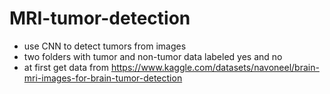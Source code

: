 # MRI-tumor-detection
- use CNN to detect tumors from images
- two folders with tumor and non-tumor data labeled yes and no
- at first get data from https://www.kaggle.com/datasets/navoneel/brain-mri-images-for-brain-tumor-detection

